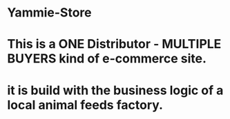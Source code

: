 # Yammie-Store
# This is a ONE Distributor - MULTIPLE BUYERS  kind of e-commerce site.
# it is build with the business logic of a local animal feeds factory.
